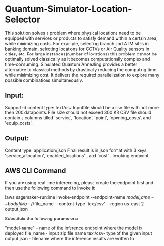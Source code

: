 # Quantum-Simulator-Location-Selector

This solution solves a problem where physical locations need to be equipped with services or products to satisfy demand within a certain area, while minimizing costs. For example, selecting branch and ATM sites in banking domain, selecting locations for CCTVs or Air Quality sensors in cities, etc. For large instances(number of locations) this problem cannot be optimally solved classically as it becomes computationally complex and time-consuming. Simulated Quantum Annealing provides a better alternative to classical methods by drastically reducing the computing time while minimizing cost. It delivers the required parallelization to explore many possible combinations simultaneously.

## Input:
Supported content type: text/csv
Inputfile should be a csv file with not more then 200 datapoints.
File size should not exceed 300 KB
CSV file should contain a columns titled 'service', 'location', 'point', 'opening_costs', and 'equip_costs'.
## Output:
Content type: application/json
Final result is in json format with 3 keys 'service_allocation', 'enabled_locations' , and 'cost' .
Invoking endpoint
## AWS CLI Command
If you are using real time inferencing, please create the endpoint first and then use the following command to invoke it:

!aws sagemaker-runtime invoke-endpoint --endpoint-name $model_name --body fileb://$file_name --content-type 'text/csv' --region us-east-2 output.json

Substitute the following parameters:

"model-name" - name of the inference endpoint where the model is deployed
file_name - input zip file name
text/csv- type of the given input
output.json - filename where the inference results are written to
